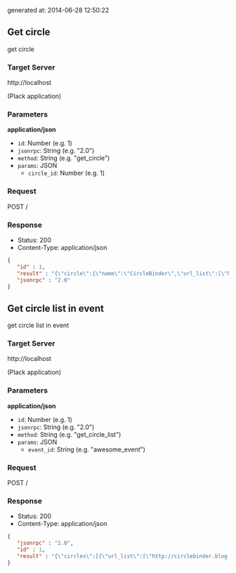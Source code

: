 generated at: 2014-06-28 12:50:22

## Get circle

get circle

### Target Server

http://localhost

(Plack application)

### Parameters

__application/json__

- `id`: Number (e.g. 1)
- `jsonrpc`: String (e.g. "2.0")
- `method`: String (e.g. "get_circle")
- `params`: JSON
    - `circle_id`: Number (e.g. 1)

### Request

POST /

### Response

- Status:       200
- Content-Type: application/json

```json
{
   "id" : 1,
   "result" : "{\"circle\":{\"name\":\"CircleBinder\",\"url_list\":[\"http://circlebinder.blog.jp\"],\"circle_id\":1,\"event_id\":\"awesome_event\",\"pen_name\":\"ichigotake\"}}",
   "jsonrpc" : "2.0"
}

```

## Get circle list in event

get circle list in event

### Target Server

http://localhost

(Plack application)

### Parameters

__application/json__

- `id`: Number (e.g. 1)
- `jsonrpc`: String (e.g. "2.0")
- `method`: String (e.g. "get_circle_list")
- `params`: JSON
    - `event_id`: String (e.g. "awesome_event")

### Request

POST /

### Response

- Status:       200
- Content-Type: application/json

```json
{
   "jsonrpc" : "2.0",
   "id" : 1,
   "result" : "{\"circles\":[{\"url_list\":[\"http://circlebinder.blog.jp\"],\"name\":\"CircleBinder\",\"circle_id\":1,\"pen_name\":\"ichigotake\",\"event_id\":\"awesome_event\"}]}"
}

```

